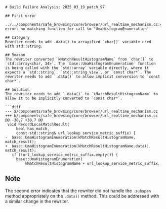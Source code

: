 ```
# Build Failure Analysis: 2025_03_19_patch_97

## First error

../../components/safe_browsing/core/browser/url_realtime_mechanism.cc:41:3: error: no matching function for call to 'UmaHistogramEnumeration'

## Category
Rewriter needs to add .data() to arrayified `char[]` variable used with std::string.

## Reason
The rewriter converted `kMatchResultHistogramName` from `char[]` to `std::array<char, 34>`. The `base::UmaHistogramEnumeration` function is being called with the `std::array` variable directly, where it expects a `std::string`, `std::string_view`, or `const char*`. The rewriter needs to add `.data()` to allow implicit conversion to `const char*`.

## Solution
The rewriter needs to add `.data()` to `kMatchResultHistogramName` to allow it to be implicitly converted to `const char*`.

```diff
--- a/components/safe_browsing/core/browser/url_realtime_mechanism.cc
+++ b/components/safe_browsing/core/browser/url_realtime_mechanism.cc
@@ -38,7 +38,7 @@
 void RecordLocalMatchResult(
     bool has_match,
     const std::string& url_lookup_service_metric_suffix) {
-  base::UmaHistogramEnumeration(kMatchResultHistogramName, match_result);
+  base::UmaHistogramEnumeration(kMatchResultHistogramName.data(), match_result);
   if (!url_lookup_service_metric_suffix.empty()) {
     base::UmaHistogramEnumeration(
         kMatchResultHistogramName + url_lookup_service_metric_suffix,

```

## Note
The second error indicates that the rewriter did not handle the `.subspan` method appropriately on the `.data()` method. This could be addressed with a similar change in the rewriter.